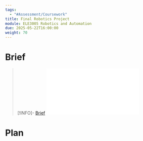 ```yaml
---
tags:
  - "#Assessment/Coursework"
title: Final Robotics Project
module: ELE3005 Robotics and Automation
due: 2025-05-22T16:00:00
weight: 70
---
```


# Brief

> [!INFO]- [Brief](Projects/Uni%20Projects/Robotics%20and%20Automation/Robotics%20Project%20Coursework/Shared%20Workspace/Resources/Breif/Brief.md)
> ![Brief](Projects/Uni%20Projects/Robotics%20and%20Automation/Robotics%20Project%20Coursework/Shared%20Workspace/Resources/Breif/Brief.md)

# Plan

